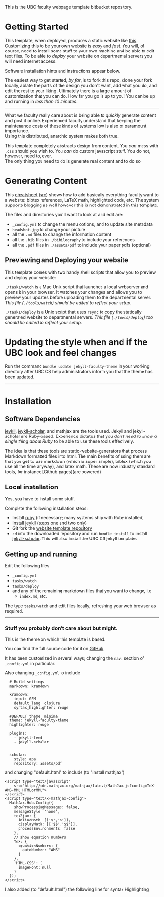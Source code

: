 This is the UBC faculty webpage template bitbucket repository.

# Getting Started

This template, when deployed, produces a static website like [this](https://www.cs.ubc.ca/~fwood/template).
Customizing this to be your own website is _easy_ and _fast_.   You will, of course, need to install
some stuff to your own machine and be able to edit text files. To be able to _deploy_ your
website on departmental servers you will need internet access.

Software installation hints and instructions appear below.

The easiest way to get started, _by far_, is to fork this repo, clone your fork locally,
ablate the parts of the design you don't want, add what you do, and edit the rest to your liking.  Ultimately
there is a large amount of customization that you can do.  How
far you go is up to you!  You can be up and running in _less than 10 minutes_.

------------------

What we faculty really care about is being able to _quickly_ generate content and
post it online.  Experienced faculty understand that keeping the maintenance costs
of these kinds of systems low is also of paramount importance.  
Using this distributed, anarchic system makes both true.

This template
completely abstracts design from content.  You _can_ mess with ```.css``` should 
you wish to.  You _can_ do custom javascript stuff.  You do not, however, need to, ever.  
The only thing you need to do is generate real content and to do so 

# Generating Content

This [cheatsheet](cheatsheet) ([src](https://bitbucket.org/UBCCS/jekyll-faculty/raw/a34bf8770ad674c2a8096b71e81ba523324ea218/cheatsheet.md)) shows how to add
basically everything faculty want to a website: bibtex references, LaTeX math,
highlighted code, etc.  The system supports blogging as well however this is
not demonstrated in this template.

The files and directories you'll want to look at and edit are:

 - ```_config.yml``` to change the menu options, and to update site metadata
 - ```headshot.jpg``` to change your picture
 - all the ```.md``` files to change the information content
 - all the ```.bib``` files in ```./bibilography``` to include your references
 - all the ```.pdf``` files in ```./assets/pdf``` to include your paper pdfs (optional)


## Previewing and Deploying your website

This template comes with two handy shell scripts that allow you to preview
and deploy your website:

```./tasks/watch``` is a Mac Unix script that launches a local webserver
and opens it in your browser.  It watches your changes and allows you to
preview your updates before uploading them to the departmental server.  _This
file (```./tools/watch```) should be edited to reflect your setup._

```./tasks/deploy``` is a Unix script that uses ```rsync``` to copy the
statically generated website to departmental servers.  _This
file (```./tools/deploy```) too should be edited to reflect your setup._

# Updating the style when and if the UBC look and feel changes

Run the command ```bundle update jekyll-faculty-theme``` in your working 
directory after UBC CS help administrators inform you that the theme 
has been updated.

---------------

# Installation

## Software Dependencies

[jeykll](https://jekyllrb.com/),
[jeykll-scholar](https://github.com/inukshuk/jekyll-scholar),
and mathjax are the tools used.  Jekyll and
jekyll-scholar are Ruby-based.  Experience dictates that you _don't need to know
a single thing about Ruby_ to be able to use these tools effectively.

The idea is that these tools are static-website-generators that process Markdown
formatted files into html.  The main benefits of using them are that you get
to use markdown (which is super simple), bibtex (which you use all the time
anyway), and latex math.  These are now industry standard tools, for instance
[Github pages](are powered)

## Local installation

Yes, you have to install some stuff.

Complete the following installation steps:
 - Install [ruby](https://www.ruby-lang.org/en/downloads/) (if necessary; many systems ship with Ruby installed)
 - Install [jeykll](https://jekyllrb.com/docs/) (steps one and two only)
 - Git fork the [website template repository](https://bitbucket.org/UBCCS/jekyll-faculty)
 - ```cd``` into the downloaded repository and run ```bundle install``` to install [jekyll-scholar](https://github.com/inukshuk/jekyll-scholar).  This will also install the UBC CS jekyll template.

## Getting up and running

Edit the following files
  - ```_config.yml```
  - ```tasks/watch```
  - ```tasks/deploy```
  - and any of the remaining markdown files that you want to change, i.e
    - ```index.md```, etc.

The type ```tasks/watch``` and edit files locally, refreshing your web browser
as required.

-----------

### Stuff you probably don't care about but might.

This is the [theme](http://jekyllthemes.org/themes/researcher/) on which this
template is based.

You can find the full source code for it on [GitHub](https://github.com/bk2dcradle/researcher)

It has been customized in several ways; changing the ```nav:``` section of
```_config.yml``` in particular.


Also changing ```_config.yml``` to include

```
  # Build settings
  markdown: kramdown

  kramdown:
    input: GFM
    default_lang: clojure
    syntax_highlighter: rouge

  #DEFAULT theme: minima
  theme: jekyll-faculty-theme
  highlighter: rouge

  plugins:
    - jekyll-feed
    - jekyll-scholar


  scholar:
    style: apa
    repository: assets/pdf
```

and changing "default.html" to include (to "install mathjax")

```
<script type="text/javascript"
    src="http://cdn.mathjax.org/mathjax/latest/MathJax.js?config=TeX-AMS-MML_HTMLorMML">
</script>
<script type="text/x-mathjax-config">
  MathJax.Hub.Config({
    showProcessingMessages: false,
    messageStyle: 'none',
    tex2jax: {
      inlineMath: [['$','$']],
      displayMath: [['$$','$$']],
      processEnvironments: false
    },
    // show equation numbers
    TeX: {
      equationNumbers: {
        autoNumber: "AMS"
      }
    },
    'HTML-CSS': {
      imageFont: null
    }
  });
</script>
```

I also added (to "default.html") the following line for syntax Highlighting

```        <link rel="stylesheet" type="text/css" href="{{ '/css/github.css' | relative_url }}">
```
